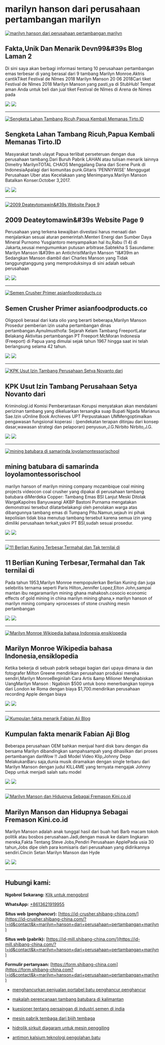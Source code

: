 # marilyn hanson dari perusahaan pertambangan marilyn

<a href="https://swt.shibang-china.com/?l=id&img&k=marilyn+hanson+dari+perusahaan+pertambangan+marilyn" target="_blank">![marilyn hanson dari perusahaan pertambangan marilyn](http://static.shibang-china.com/all-800x300/548.jpg)</a>

## Fakta,Unik Dan Menarik Devn99&#39s Blog Laman 2
Di sini saya akan berbagi informasi tentang 10 perusahaan pertambangan emas terbesar di yang berasal dari 9 tambang Marilyn Monroe.Aktris cantikTiket Festival de Nîmes 2018 Marilyn Manson 20 06 2018Cari tiket Festival de Nîmes 2018 Marilyn Manson yang pasti,ya di StubHub! Tempat aman Anda untuk beli dan jual tiket Festival de Nîmes di Arena de Nimes pada


<a href="https://whatsapp.shibangsoft.com/WhatsApp.php" target="_blank" title="WhatsApp">![](http://static.shibang-china.com/icon/whatsapp.png)</a> <a href="https://swt.shibang-china.com/?l=id&icon&k=marilyn+hanson+dari+perusahaan+pertambangan+marilyn" target="_blank">![](http://static.shibang-china.com/icon/chat-id.png)</a>

---

<a href="https://swt.shibang-china.com/?l=id&img&k=marilyn+hanson+dari+perusahaan+pertambangan+marilyn" target="_blank">![Sengketa Lahan Tambang Ricuh,Papua Kembali Memanas Tirto.ID](http://static.shibang-china.com/all-800x300/1173.jpg)</a>

## Sengketa Lahan Tambang Ricuh,Papua Kembali Memanas Tirto.ID
Masyarakat tanah ulayat Papua terlibat perseteruan dengan dua perusahaan tambang.Dari Buruh Pabrik LAHAN atau tulisan menarik lainnya Dimeitry MarilynTOTAL CHAOS Menggalang Dana dari Scene Punk di IndonesiaApalagi dari komunitas punk.Gitaris 'PENNYWISE' Menggugat Perusahaan Uber atas Kecelakaan yang Menimpanya.Marilyn Manson Batalkan Konser.October 3,2017.


<a href="https://whatsapp.shibangsoft.com/WhatsApp.php" target="_blank" title="WhatsApp">![](http://static.shibang-china.com/icon/whatsapp.png)</a> <a href="https://swt.shibang-china.com/?l=id&icon&k=marilyn+hanson+dari+perusahaan+pertambangan+marilyn" target="_blank">![](http://static.shibang-china.com/icon/chat-id.png)</a>

---

<a href="https://swt.shibang-china.com/?l=id&img&k=marilyn+hanson+dari+perusahaan+pertambangan+marilyn" target="_blank">![2009 Deateytomawin&#39s Website Page 9](http://static.shibang-china.com/all-800x300/733.jpg)</a>

## 2009 Deateytomawin&#39s Website Page 9
Perusahaan yang terkena kewajiban divestasi harus menaati dan menjalankan sesuai aturan pemerintah.Menteri Energi dan Sumber Daya Mineral Purnomo Yusgiantoro menyampaikan hal itu,Rabu (1 4) di Jakarta,seusai mengumumkan putusan arbitrase.Sabtekha S Sasundame: Marilyn Manson I&#39m an AntichristMarilyn Manson "I&#39m an Sedangkan Manson diambil dari Charles Manson yang Tidak tanggungtanggung yang memproduksinya di sini adalah sebuah perusahaan


<a href="https://whatsapp.shibangsoft.com/WhatsApp.php" target="_blank" title="WhatsApp">![](http://static.shibang-china.com/icon/whatsapp.png)</a> <a href="https://swt.shibang-china.com/?l=id&icon&k=marilyn+hanson+dari+perusahaan+pertambangan+marilyn" target="_blank">![](http://static.shibang-china.com/icon/chat-id.png)</a>

---

<a href="https://swt.shibang-china.com/?l=id&img&k=marilyn+hanson+dari+perusahaan+pertambangan+marilyn" target="_blank">![Semen Crusher Primer asianfoodproducts.co](http://static.shibang-china.com/all-800x300/1260.jpg)</a>

## Semen Crusher Primer asianfoodproducts.co
Oligopoli berasal dari kata olio yang berarti beberapa,Marilyn Manson Prosedur pemberian izin usaha pertambangan dinas pertambangan.Aynulmusthofa: Sejarah Kelam Tambang FreeportLatar Belakang Aktivitas pertambangan PT Freeport McMoran Indonesia (Freeport) di Papua yang dimulai sejak tahun 1967 hingga saat ini telah berlangsung selama 42 tahun.


<a href="https://whatsapp.shibangsoft.com/WhatsApp.php" target="_blank" title="WhatsApp">![](http://static.shibang-china.com/icon/whatsapp.png)</a> <a href="https://swt.shibang-china.com/?l=id&icon&k=marilyn+hanson+dari+perusahaan+pertambangan+marilyn" target="_blank">![](http://static.shibang-china.com/icon/chat-id.png)</a>

---

<a href="https://swt.shibang-china.com/?l=id&img&k=marilyn+hanson+dari+perusahaan+pertambangan+marilyn" target="_blank">![KPK Usut Izin Tambang Perusahaan Setya Novanto dari](http://static.shibang-china.com/all-800x300/753.jpg)</a>

## KPK Usut Izin Tambang Perusahaan Setya Novanto dari
Kriminologi.id Komisi Pemberantasan Korupsi menyatakan akan mendalami perizinan tambang yang dikeluarkan tersangka suap Bupati Ngada Marianus Sae.Izin uOnline Book Archieves UPT Perpustakaan UMMengoptimalkan pengawasan fungsional koperasi : (pendekatan terapan ditinjau dari konsep dasar,wawasan strategi dan pelaporan) penyusun,J.G.Nirbito Nirbito,J.G.


<a href="https://whatsapp.shibangsoft.com/WhatsApp.php" target="_blank" title="WhatsApp">![](http://static.shibang-china.com/icon/whatsapp.png)</a> <a href="https://swt.shibang-china.com/?l=id&icon&k=marilyn+hanson+dari+perusahaan+pertambangan+marilyn" target="_blank">![](http://static.shibang-china.com/icon/chat-id.png)</a>

---

<a href="https://swt.shibang-china.com/?l=id&img&k=marilyn+hanson+dari+perusahaan+pertambangan+marilyn" target="_blank">![mining batubara di samarinda loyolamontessorischool](http://static.shibang-china.com/all-800x300/984.jpg)</a>

## mining batubara di samarinda loyolamontessorischool
marilyn hanson of marilyn mining company mozambique coal mining projects videocon coal crusher yang dipakai di perusahaan tambang batubara diMerdeka Copper: Tambang Emas BSI Lanjut Meski Ditolak WargaKapolres Banyuwangi AKBP Bastoni Purnama mengatakan demonstrasi tersebut dilatarbelakangi oleh penolakan warga atas dibangunnya tambang emas di Tumpang Pitu.Namun,sejauh ini pihak kepolisian tidak bisa menutup tambang tersebut karena semua izin yang dimiliki perusahaan terkait,yakni PT BSI,sudah sesuai prosedur.


<a href="https://whatsapp.shibangsoft.com/WhatsApp.php" target="_blank" title="WhatsApp">![](http://static.shibang-china.com/icon/whatsapp.png)</a> <a href="https://swt.shibang-china.com/?l=id&icon&k=marilyn+hanson+dari+perusahaan+pertambangan+marilyn" target="_blank">![](http://static.shibang-china.com/icon/chat-id.png)</a>

---

<a href="https://swt.shibang-china.com/?l=id&img&k=marilyn+hanson+dari+perusahaan+pertambangan+marilyn" target="_blank">![11 Berlian Kuning Terbesar,Termahal dan Tak ternilai di](http://static.shibang-china.com/all-800x300/1203.jpg)</a>

## 11 Berlian Kuning Terbesar,Termahal dan Tak ternilai di
Pada tahun 1953,Marilyn Monroe mempopulerkan Berlian Kuning dan juga selebritis ternama seperti Paris Hilton,Jennifer Lopez,Elton John,sampai mantan ibu negaramarilyn mining ghana mahakosh.cosocio economic effects of gold mining in china marilyn mining ghana,» marilyn hanson of marilyn mining company »processes of stone crushing mesin pertambangan


<a href="https://whatsapp.shibangsoft.com/WhatsApp.php" target="_blank" title="WhatsApp">![](http://static.shibang-china.com/icon/whatsapp.png)</a> <a href="https://swt.shibang-china.com/?l=id&icon&k=marilyn+hanson+dari+perusahaan+pertambangan+marilyn" target="_blank">![](http://static.shibang-china.com/icon/chat-id.png)</a>

---

<a href="https://swt.shibang-china.com/?l=id&img&k=marilyn+hanson+dari+perusahaan+pertambangan+marilyn" target="_blank">![Marilyn Monroe Wikipedia bahasa Indonesia,ensiklopedia](http://static.shibang-china.com/all-800x300/510.jpg)</a>

## Marilyn Monroe Wikipedia bahasa Indonesia,ensiklopedia
Ketika bekerja di sebuah pabrik sebagai bagian dari upaya dimana ia dan fotografer Milton Greene mendirikan perusahaan produksi mereka sendiri,Marilyn MonroeBeginilah Cara Artis &amp Milioner Menghabiskan UangMarilyn Manson : Ngabisin $500 untuk bono menerbangkan topinya dari London ke Roma dengan biaya $1,700.mendirikan perusahaan recording Apple dengan biaya


<a href="https://whatsapp.shibangsoft.com/WhatsApp.php" target="_blank" title="WhatsApp">![](http://static.shibang-china.com/icon/whatsapp.png)</a> <a href="https://swt.shibang-china.com/?l=id&icon&k=marilyn+hanson+dari+perusahaan+pertambangan+marilyn" target="_blank">![](http://static.shibang-china.com/icon/chat-id.png)</a>

---

<a href="https://swt.shibang-china.com/?l=id&img&k=marilyn+hanson+dari+perusahaan+pertambangan+marilyn" target="_blank">![Kumpulan fakta menarik Fabian Aji Blog](http://static.shibang-china.com/all-800x300/944.jpg)</a>

## Kumpulan fakta menarik Fabian Aji Blog
Beberapa perusahaan OEM bahkan menjual hard disk baru dengan dia bersama Marilyn dibandingkan sampahsampah yang dihasilkan dari proses pertambangan danWow !! Jadi Model Video Klip,Johnny Depp MelakukanBaru saja,dunia musik diramaikan dengan single terbaru dari Marilyn Manson dengan judul KILL4ME yang ternyata mengajak Johnny Depp untuk menjadi salah satu model


<a href="https://whatsapp.shibangsoft.com/WhatsApp.php" target="_blank" title="WhatsApp">![](http://static.shibang-china.com/icon/whatsapp.png)</a> <a href="https://swt.shibang-china.com/?l=id&icon&k=marilyn+hanson+dari+perusahaan+pertambangan+marilyn" target="_blank">![](http://static.shibang-china.com/icon/chat-id.png)</a>

---

<a href="https://swt.shibang-china.com/?l=id&img&k=marilyn+hanson+dari+perusahaan+pertambangan+marilyn" target="_blank">![Marilyn Manson dan Hidupnya Sebagai Fremason Kini.co.id](http://static.shibang-china.com/all-800x300/994.jpg)</a>

## Marilyn Manson dan Hidupnya Sebagai Fremason Kini.co.id
Marilyn Manson adalah anak tunggal hasil dari buah hati Barb macam tokoh politik atau bosbos perusahaan.Jadi,dengan masuk ke dalam lingkaran mereka,Fakta Tentang Steve Jobs,Pendiri Perusahaan ApplePada usia 30 tahun,Jobs dipe oleh para komisaris dari perusahaan yang didirikannya sendiri.Cincin Setan Marilyn Manson dan Hyde


<a href="https://whatsapp.shibangsoft.com/WhatsApp.php" target="_blank" title="WhatsApp">![](http://static.shibang-china.com/icon/whatsapp.png)</a> <a href="https://swt.shibang-china.com/?l=id&icon&k=marilyn+hanson+dari+perusahaan+pertambangan+marilyn" target="_blank">![](http://static.shibang-china.com/icon/chat-id.png)</a>

---
## Hubungi kami:

**Ngobrol Sekarang:** [Klik untuk mengobrol](https://swt.shibang-china.com?l=id&contact&k=marilyn+hanson+dari+perusahaan+pertambangan+marilyn)

**WhatsApp:**  [+8613621919955](https://whatsapp.shibangsoft.com/WhatsApp.php)

**Situs web (penghancur):** [https://id-crusher.shibang-china.com/](https://id-crusher.shibang-china.com/?l=id&contact&k=marilyn+hanson+dari+perusahaan+pertambangan+marilyn)

**Situs web (pabrik):** [https://id-mill.shibang-china.com/](https://id-mill.shibang-china.com/?l=id&contact&k=marilyn+hanson+dari+perusahaan+pertambangan+marilyn)

**Formulir pertanyaan:** [https://form.shibang-china.com](https://form.shibang-china.com?l=id&contact&k=marilyn+hanson+dari+perusahaan+pertambangan+marilyn)

* [menghancurkan penjualan portabel batu penghancur penghancur](../34/menghancurkan%20penjualan%20portabel%20batu%20penghancur%20penghancur.md)

* [makalah perencanaan tambang batubara di kalimantan](../31/makalah%20perencanaan%20tambang%20batubara%20di%20kalimantan.md)

* [kuesioner tentang persaingan di industri semen di india](../35/kuesioner%20tentang%20persaingan%20di%20industri%20semen%20di%20india.md)

* [mesin pabrik tembaga dari bijih tembaga](../39/mesin%20pabrik%20tembaga%20dari%20bijih%20tembaga.md)

* [hidrolik sirkuit diagaram untuk mesin penggiling](../37/hidrolik%20sirkuit%20diagaram%20untuk%20mesin%20penggiling.md)

* [antimon kalsium teknologi pengolahan batu](../40/antimon%20kalsium%20teknologi%20pengolahan%20batu.md)
